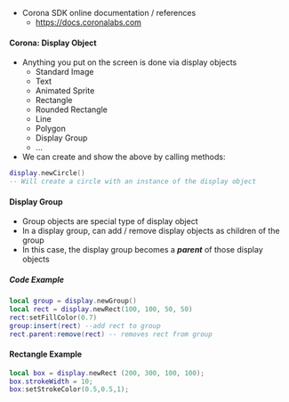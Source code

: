 - Corona SDK online documentation / references
	- https://docs.coronalabs.com
#### Corona: Display Object
- Anything you put on the screen is done via display objects
	- Standard Image
	- Text
	- Animated Sprite
	- Rectangle
	- Rounded Rectangle
	- Line
	- Polygon
	- Display Group
	- ...
- We can create and show the above by calling methods:
```lua
display.newCircle()
-- Will create a circle with an instance of the display object
```

#### Display Group
- Group objects are special type of display object
- In a display group, can add / remove display objects as children of the group
- In this case, the display group becomes a ***parent*** of those display objects

##### Code Example
```lua
local group = display.newGroup()
local rect = display.newRect(100, 100, 50, 50)
rect:setFillColor(0.7)
group:insert(rect) --add rect to group
rect.parent:remove(rect) -- removes rect from group
```

#### Rectangle Example
```lua
local box = display.newRect (200, 300, 100, 100);
box.strokeWidth = 10;
box:setStrokeColor(0.5,0.5,1);
```